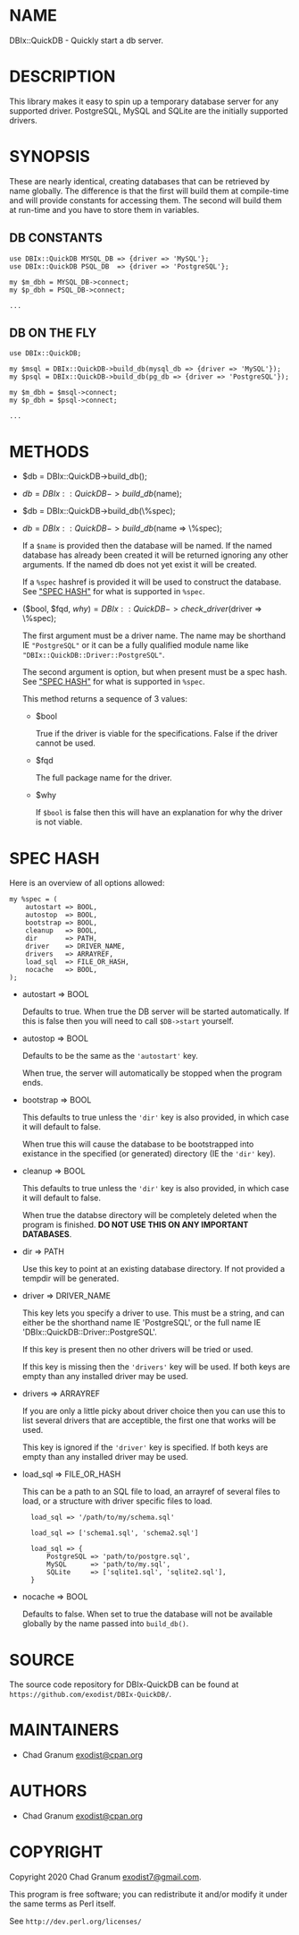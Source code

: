 # NAME

DBIx::QuickDB - Quickly start a db server.

# DESCRIPTION

This library makes it easy to spin up a temporary database server for any
supported driver. PostgreSQL, MySQL and SQLite are the initially supported
drivers.

# SYNOPSIS

These are nearly identical, creating databases that can be retrieved by name
globally. The difference is that the first will build them at compile-time and
will provide constants for accessing them. The second will build them at
run-time and you have to store them in variables.

## DB CONSTANTS

    use DBIx::QuickDB MYSQL_DB => {driver => 'MySQL'};
    use DBIx::QuickDB PSQL_DB  => {driver => 'PostgreSQL'};

    my $m_dbh = MYSQL_DB->connect;
    my $p_dbh = PSQL_DB->connect;

    ...

## DB ON THE FLY

    use DBIx::QuickDB;

    my $msql = DBIx::QuickDB->build_db(mysql_db => {driver => 'MySQL'});
    my $psql = DBIx::QuickDB->build_db(pg_db => {driver => 'PostgreSQL'});

    my $m_dbh = $msql->connect;
    my $p_dbh = $psql->connect;

    ...

# METHODS

- $db = DBIx::QuickDB->build\_db();
- $db = DBIx::QuickDB->build\_db($name);
- $db = DBIx::QuickDB->build\_db(\\%spec);
- $db = DBIx::QuickDB->build\_db($name => \\%spec);

    If a `$name` is provided then the database will be named. If the named
    database has already been created it will be returned ignoring any other
    arguments. If the named db does not yet exist it will be created.

    If a `%spec` hashref is provided it will be used to construct the database.
    See ["SPEC HASH"](#spec-hash) for what is supported in `%spec`.

- ($bool, $fqd, $why ) = DBIx::QuickDB->check\_driver($driver => \\%spec);

    The first argument must be a driver name. The name may be shorthand IE
    `"PostgreSQL"` or it can be a fully qualified module name like
    `"DBIx::QuickDB::Driver::PostgreSQL"`.

    The second argument is option, but when present must be a spec hash. See
    ["SPEC HASH"](#spec-hash) for what is supported in `%spec`.

    This method returns a sequence of 3 values:

    - $bool

        True if the driver is viable for the specifications. False if the driver cannot
        be used.

    - $fqd

        The full package name for the driver.

    - $why

        If `$bool` is false then this will have an explanation for why the driver is
        not viable.

# SPEC HASH

Here is an overview of all options allowed:

    my %spec = (
        autostart => BOOL,
        autostop  => BOOL,
        bootstrap => BOOL,
        cleanup   => BOOL,
        dir       => PATH,
        driver    => DRIVER_NAME,
        drivers   => ARRAYREF,
        load_sql  => FILE_OR_HASH,
        nocache   => BOOL,
    );

- autostart => BOOL

    Defaults to true. When true the DB server will be started automatically. If
    this is false then you will need to call `$DB->start` yourself.

- autostop  => BOOL

    Defaults to be the same as the `'autostart'` key.

    When true, the server will automatically be stopped when the program ends.

- bootstrap => BOOL

    This defaults to true unless the `'dir'` key is also provided, in which case
    it will default to false.

    When true this will cause the database to be bootstrapped into existance in the
    specified (or generated) directory (IE the `'dir'` key).

- cleanup => BOOL

    This defaults to true unless the `'dir'` key is also provided, in which case
    it will default to false.

    When true the databse directory will be completely deleted when the program is
    finished. **DO NOT USE THIS ON ANY IMPORTANT DATABASES**.

- dir => PATH

    Use this key to point at an existing database directory. If not provided a
    tempdir will be generated.

- driver => DRIVER\_NAME

    This key lets you specify a driver to use. This must be a string, and can
    either be the shorthand name IE 'PostgreSQL', or the full name IE
    'DBIx::QuickDB::Driver::PostgreSQL'.

    If this key is present then no other drivers will be tried or used.

    If this key is missing then the `'drivers'` key will be used. If both keys are
    empty than any installed driver may be used.

- drivers => ARRAYREF

    If you are only a little picky about driver choice then you can use this to
    list several drivers that are acceptible, the first one that works will be
    used.

    This key is ignored if the `'driver'` key is specified. If both keys are empty
    than any installed driver may be used.

- load\_sql => FILE\_OR\_HASH

    This can be a path to an SQL file to load, an arrayref of several files to
    load, or a structure with driver specific files to load.

        load_sql => '/path/to/my/schema.sql'

        load_sql => ['schema1.sql', 'schema2.sql']

        load_sql => {
            PostgreSQL => 'path/to/postgre.sql',
            MySQL      => 'path/to/my.sql',
            SQLite     => ['sqlite1.sql', 'sqlite2.sql'],
        }

- nocache => BOOL

    Defaults to false. When set to true the database will not be available globally
    by the name passed into `build_db()`.

# SOURCE

The source code repository for DBIx-QuickDB can be found at
`https://github.com/exodist/DBIx-QuickDB/`.

# MAINTAINERS

- Chad Granum <exodist@cpan.org>

# AUTHORS

- Chad Granum <exodist@cpan.org>

# COPYRIGHT

Copyright 2020 Chad Granum <exodist7@gmail.com>.

This program is free software; you can redistribute it and/or
modify it under the same terms as Perl itself.

See `http://dev.perl.org/licenses/`
